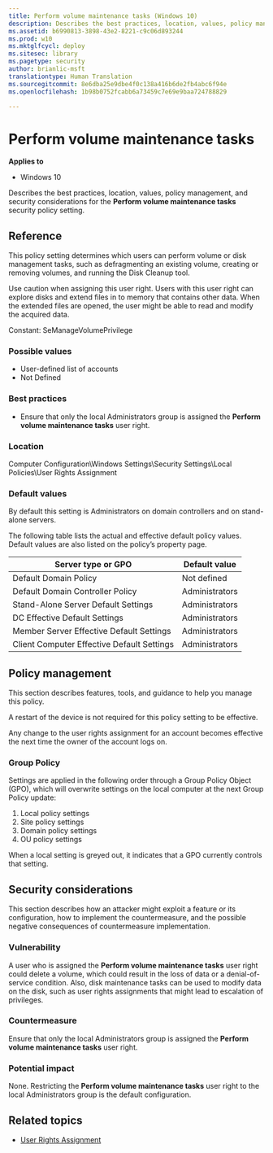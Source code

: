 ```yaml
---
title: Perform volume maintenance tasks (Windows 10)
description: Describes the best practices, location, values, policy management, and security considerations for the Perform volume maintenance tasks security policy setting.
ms.assetid: b6990813-3898-43e2-8221-c9c06d893244
ms.prod: w10
ms.mktglfcycl: deploy
ms.sitesec: library
ms.pagetype: security
author: brianlic-msft
translationtype: Human Translation
ms.sourcegitcommit: 8e6dba25e9dbe4f0c138a416b6de2fb4abc6f94e
ms.openlocfilehash: 1b98b0752fcabb6a73459c7e69e9baa724788829

---
```


# Perform volume maintenance tasks

**Applies to**
-   Windows 10

Describes the best practices, location, values, policy management, and security considerations for the **Perform volume maintenance tasks** security policy setting.

## Reference

This policy setting determines which users can perform volume or disk management tasks, such as defragmenting an existing volume, creating or removing volumes, and running the Disk Cleanup tool.

Use caution when assigning this user right. Users with this user right can explore disks and extend files in to memory that contains other data. When the extended files are opened, the user might be able to read and modify the acquired data.

Constant: SeManageVolumePrivilege

### Possible values

-   User-defined list of accounts
-   Not Defined

### Best practices

-   Ensure that only the local Administrators group is assigned the **Perform volume maintenance tasks** user right.

### Location

Computer Configuration\\Windows Settings\\Security Settings\\Local Policies\\User Rights Assignment

### Default values

By default this setting is Administrators on domain controllers and on stand-alone servers.

The following table lists the actual and effective default policy values. Default values are also listed on the policy’s property page.

| Server type or GPO | Default value |
| - | - |
| Default Domain Policy| Not defined| 
| Default Domain Controller Policy | Administrators| 
| Stand-Alone Server Default Settings | Administrators| 
| DC Effective Default Settings | Administrators| 
| Member Server Effective Default Settings | Administrators| 
| Client Computer Effective Default Settings | Administrators| 
 
## Policy management

This section describes features, tools, and guidance to help you manage this policy.

A restart of the device is not required for this policy setting to be effective.

Any change to the user rights assignment for an account becomes effective the next time the owner of the account logs on.

### Group Policy

Settings are applied in the following order through a Group Policy Object (GPO), which will overwrite settings on the local computer at the next Group Policy update:

1.  Local policy settings
2.  Site policy settings
3.  Domain policy settings
4.  OU policy settings

When a local setting is greyed out, it indicates that a GPO currently controls that setting.

## Security considerations

This section describes how an attacker might exploit a feature or its configuration, how to implement the countermeasure, and the possible negative consequences of countermeasure implementation.

### Vulnerability

A user who is assigned the **Perform volume maintenance tasks** user right could delete a volume, which could result in the loss of data or a denial-of- service condition. Also, disk maintenance tasks can be used to modify data on the disk, such as user rights assignments that might lead to escalation of privileges.

### Countermeasure

Ensure that only the local Administrators group is assigned the **Perform volume maintenance tasks** user right.

### Potential impact

None. Restricting the **Perform volume maintenance tasks** user right to the local Administrators group is the default configuration.

## Related topics

- [User Rights Assignment](user-rights-assignment.md)



<!--HONumber=Jun16_HO4-->


